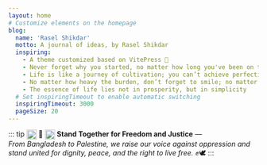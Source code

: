 ```yaml
---
layout: home
# Customize elements on the homepage
blog:
  name: 'Rasel Shikdar'
  motto: A journal of ideas, by Rasel Shikdar
  inspiring:
    - A theme customized based on VitePress 🎨
    - Never forget why you started, no matter how long you've been on the journey
    - Life is like a journey of cultivation; you can’t achieve perfection from the beginning
    - No matter how heavy the burden, don’t forget to smile; no matter how long the journey, don’t forget to persist
    - The essence of life lies not in prosperity, but in simplicity
  # Set inspiringTimeout to enable automatic switching
  inspiringTimeout: 3000
  pageSize: 20
---
```


::: tip
<img src="https://upload.wikimedia.org/wikipedia/commons/f/f9/Flag_of_Bangladesh.svg" width="20" style="vertical-align: middle;"> 🤝 <img src="https://upload.wikimedia.org/wikipedia/commons/0/00/Flag_of_Palestine.svg" width="20" style="vertical-align: middle;"> <strong> Stand Together for Freedom and Justice</strong> —  
<em>From Bangladesh to Palestine, we raise our voice against oppression and stand united for dignity, peace, and the right to live free.</em> ✊🕊️
:::
